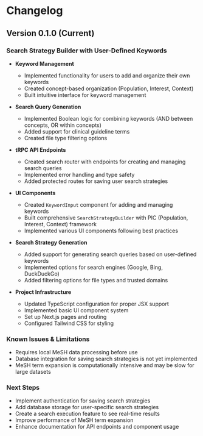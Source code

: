 # Changelog

## Version 0.1.0 (Current)

### Search Strategy Builder with User-Defined Keywords

- **Keyword Management**
  - Implemented functionality for users to add and organize their own keywords
  - Created concept-based organization (Population, Interest, Context)
  - Built intuitive interface for keyword management

- **Search Query Generation**
  - Implemented Boolean logic for combining keywords (AND between concepts, OR within concepts)
  - Added support for clinical guideline terms
  - Created file type filtering options

- **tRPC API Endpoints**
  - Created search router with endpoints for creating and managing search queries
  - Implemented error handling and type safety
  - Added protected routes for saving user search strategies

- **UI Components**
  - Created `KeywordInput` component for adding and managing keywords
  - Built comprehensive `SearchStrategyBuilder` with PIC (Population, Interest, Context) framework
  - Implemented various UI components following best practices

- **Search Strategy Generation**
  - Added support for generating search queries based on user-defined keywords
  - Implemented options for search engines (Google, Bing, DuckDuckGo)
  - Added filtering options for file types and trusted domains

- **Project Infrastructure**
  - Updated TypeScript configuration for proper JSX support
  - Implemented basic UI component system
  - Set up Next.js pages and routing
  - Configured Tailwind CSS for styling

### Known Issues & Limitations

- Requires local MeSH data processing before use
- Database integration for saving search strategies is not yet implemented
- MeSH term expansion is computationally intensive and may be slow for large datasets

### Next Steps

- Implement authentication for saving search strategies
- Add database storage for user-specific search strategies
- Create a search execution feature to see real-time results
- Improve performance of MeSH term expansion
- Enhance documentation for API endpoints and component usage